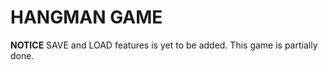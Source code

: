 # HANGMAN GAME
****NOTICE****
SAVE and LOAD features is yet to be added.
This game is partially done.